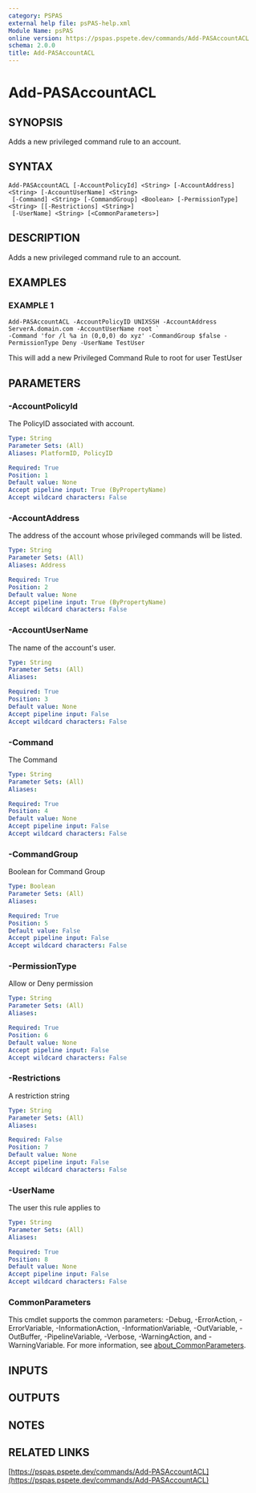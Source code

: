 ```yaml
---
category: PSPAS
external help file: psPAS-help.xml
Module Name: psPAS
online version: https://pspas.pspete.dev/commands/Add-PASAccountACL
schema: 2.0.0
title: Add-PASAccountACL
---
```


# Add-PASAccountACL

## SYNOPSIS
Adds a new privileged command rule to an account.

## SYNTAX

```
Add-PASAccountACL [-AccountPolicyId] <String> [-AccountAddress] <String> [-AccountUserName] <String>
 [-Command] <String> [-CommandGroup] <Boolean> [-PermissionType] <String> [[-Restrictions] <String>]
 [-UserName] <String> [<CommonParameters>]
```

## DESCRIPTION
Adds a new privileged command rule to an account.

## EXAMPLES

### EXAMPLE 1
```
Add-PASAccountACL -AccountPolicyID UNIXSSH -AccountAddress ServerA.domain.com -AccountUserName root `
-Command 'for /l %a in (0,0,0) do xyz' -CommandGroup $false -PermissionType Deny -UserName TestUser
```

This will add a new Privileged Command Rule to root for user TestUser

## PARAMETERS

### -AccountPolicyId
The PolicyID associated with account.

```yaml
Type: String
Parameter Sets: (All)
Aliases: PlatformID, PolicyID

Required: True
Position: 1
Default value: None
Accept pipeline input: True (ByPropertyName)
Accept wildcard characters: False
```

### -AccountAddress
The address of the account whose privileged commands will be listed.

```yaml
Type: String
Parameter Sets: (All)
Aliases: Address

Required: True
Position: 2
Default value: None
Accept pipeline input: True (ByPropertyName)
Accept wildcard characters: False
```

### -AccountUserName
The name of the account's user.

```yaml
Type: String
Parameter Sets: (All)
Aliases:

Required: True
Position: 3
Default value: None
Accept pipeline input: False
Accept wildcard characters: False
```

### -Command
The Command

```yaml
Type: String
Parameter Sets: (All)
Aliases:

Required: True
Position: 4
Default value: None
Accept pipeline input: False
Accept wildcard characters: False
```

### -CommandGroup
Boolean for Command Group

```yaml
Type: Boolean
Parameter Sets: (All)
Aliases:

Required: True
Position: 5
Default value: False
Accept pipeline input: False
Accept wildcard characters: False
```

### -PermissionType
Allow or Deny permission

```yaml
Type: String
Parameter Sets: (All)
Aliases:

Required: True
Position: 6
Default value: None
Accept pipeline input: False
Accept wildcard characters: False
```

### -Restrictions
A restriction string

```yaml
Type: String
Parameter Sets: (All)
Aliases:

Required: False
Position: 7
Default value: None
Accept pipeline input: False
Accept wildcard characters: False
```

### -UserName
The user this rule applies to

```yaml
Type: String
Parameter Sets: (All)
Aliases:

Required: True
Position: 8
Default value: None
Accept pipeline input: False
Accept wildcard characters: False
```

### CommonParameters
This cmdlet supports the common parameters: -Debug, -ErrorAction, -ErrorVariable, -InformationAction, -InformationVariable, -OutVariable, -OutBuffer, -PipelineVariable, -Verbose, -WarningAction, and -WarningVariable. For more information, see [about_CommonParameters](http://go.microsoft.com/fwlink/?LinkID=113216).

## INPUTS

## OUTPUTS

## NOTES

## RELATED LINKS

[https://pspas.pspete.dev/commands/Add-PASAccountACL](https://pspas.pspete.dev/commands/Add-PASAccountACL)

